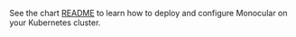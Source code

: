 See the chart [README](/deployment/monocular/README.md) to learn how to deploy and configure Monocular on your Kubernetes cluster.
